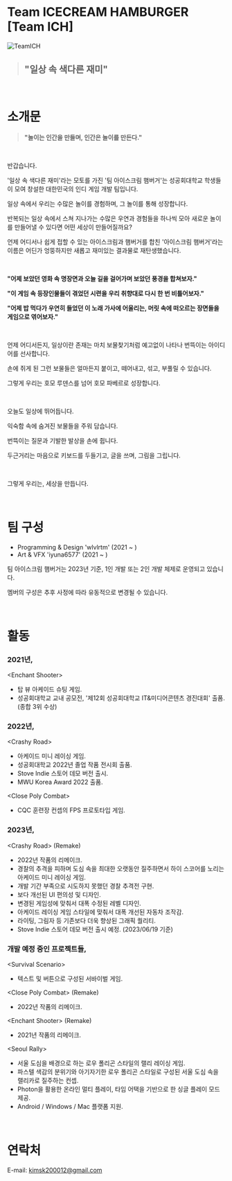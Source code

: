 # Team ICECREAM HAMBURGER [Team ICH]

![TeamICH](https://user-images.githubusercontent.com/62886544/231495377-a81b9c19-3415-4611-a3ac-e12413c662d2.png)

> ## "일상 속 색다른 재미"

<br/>

# 소개문

> **"놀이는 인간을 만들며, 인간은 놀이를 만든다."**

<br/>

반갑습니다.

'일상 속 색다른 재미'라는 모토를 가진 '팀 아이스크림 햄버거'는 성공회대학교 학생들이 모여 창설한 대한민국의 인디 게임 개발 팀입니다.

일상 속에서 우리는 수많은 놀이를 경험하며, 그 놀이를 통해 성장합니다.

반복되는 일상 속에서 스쳐 지나가는 수많은 우연과 경험들을 하나씩 모아 새로운 놀이를 만들어낼 수 있다면 어떤 세상이 만들어질까요?

언제 어디서나 쉽게 접할 수 있는 아이스크림과 햄버거를 합친 '아이스크림 햄버거'라는 이름은 어딘가 엉뚱하지만 새롭고 재미있는 결과물로 재탄생했습니다.

<br/>

**"어제 보았던 영화 속 명장면과 오늘 길을 걸어가며 보았던 풍경을 합쳐보자."**

**"이 게임 속 등장인물들이 겪었던 시련을 우리 취향대로 다시 한 번 비틀어보자."**

**"어제 밥 먹다가 우연히 들었던 이 노래 가사에 어울리는, 머릿 속에 떠오르는 장면들을 게임으로 엮어보자."**

<br/>

언제 어디서든지, 일상이란 존재는 마치 보물찾기처럼 예고없이 나타나 번뜩이는 아이디어를 선사합니다.

손에 쥐게 된 그런 보물들은 얼마든지 붙이고, 떼어내고, 섞고, 부풀릴 수 있습니다.

그렇게 우리는 호모 루덴스를 넘어 호모 파베르로 성장합니다.

<br/>

오늘도 일상에 뛰어듭니다.

익숙함 속에 숨겨진 보물들을 주워 담습니다.

번뜩이는 질문과 기발한 발상을 손에 쥡니다.

두근거리는 마음으로 키보드를 두들기고, 글을 쓰며, 그림을 그립니다.

<br/>

그렇게 우리는, 세상을 만듭니다.

<br/>

# 팀 구성
- Programming & Design 'wlvlrtm' (2021 ~ )
- Art & VFX 'iyuna6577' (2021 ~ )

팀 아이스크림 햄버거는 2023년 기준, 1인 개발 또는 2인 개발 체제로 운영되고 있습니다.

멤버의 구성은 추후 사정에 따라 유동적으로 변경될 수 있습니다.

<br/>

# 활동

### 2021년,
\<Enchant Shooter>
  - 탑 뷰 아케이드 슈팅 게임.
  - 성공회대학교 교내 공모전, '제12회 성공회대학교 IT&미디어콘텐츠 경진대회' 출품. (종합 3위 수상)

### 2022년,
\<Crashy Road>
  - 아케이드 미니 레이싱 게임.
  - 성공회대학교 2022년 졸업 작품 전시회 출품.
  - Stove Indie 스토어 데모 버전 출시.
  - MWU Korea Award 2022 출품.
    
\<Close Poly Combat>
  - CQC 훈련장 컨셉의 FPS 프로토타입 게임.

### 2023년,
\<Crashy Road> (Remake)
  - 2022년 작품의 리메이크.
  - 경찰의 추격을 피하며 도심 속을 최대한 오랫동안 질주하면서 하이 스코어를 노리는 아케이드 미니 레이싱 게임.
  - 개발 기간 부족으로 시도하지 못했던 경찰 추격전 구현.
  - 보다 개선된 UI 편의성 및 디자인.
  - 변경된 게임성에 맞춰서 대폭 수정된 레벨 디자인.
  - 아케이드 레이싱 게임 스타일에 맞춰서 대폭 개선된 자동차 조작감.
  - 라이팅, 그림자 등 기존보다 더욱 향상된 그래픽 퀄리티.
  - Stove Indie 스토어 데모 버전 출시 예정. (2023/06/19 기준)
    
### 개발 예정 중인 프로젝트들,
\<Survival Scenario>
  - 텍스트 및 버튼으로 구성된 서바이벌 게임.

\<Close Poly Combat> (Remake)
  - 2022년 작품의 리메이크.
 
\<Enchant Shooter> (Remake)
  - 2021년 작품의 리메이크.
  
\<Seoul Rally>
  - 서울 도심을 배경으로 하는 로우 폴리곤 스타일의 랠리 레이싱 게임.
  - 파스텔 색감의 분위기와 아기자기한 로우 폴리곤 스타일로 구성된 서울 도심 속을 랠리카로 질주하는 컨셉.
  - Photon을 활용한 온라인 멀티 플레이, 타임 어택을 기반으로 한 싱글 플레이 모드 제공.
  - Android / Windows / Mac 플랫폼 지원.

<br/>

# 연락처
E-mail: <kimsk200012@gmail.com>
